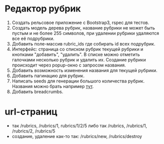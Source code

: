 # Редактор рубрик

1. Создать рельсовое приложение с Bootstrap3, rspec для тестов.
2. Создать модель дерева рубрик, название рубрики не может быть пустым и не более 255 символов, при удалении рубрики удаляются все её подрубрики.
3. Добавить поле-массив rubric_ids где собирать id всех подрубрик.
4. Интерфейс: страница со списком рубрик текущей рубрики и кнопками "добавить", "удалить". В списке можно отметить галочками несколько рубрик и удалить их. Создание рубрики происходит через popup-окно с запросом названия.
5. Добавить возможность изменения названия для текущей рубрики.
6. Добавить пагинацию для рубрик.
7. Написать seeds для генерации большого количества рубрик. Названия можно брать например [тут](http://mytm.tk/generators/name.php). 
8. Добавить breadcrumbs.

# url-страниц

* так /rubrics, /rubrics/1, rubrics/1/2/5 либо так /rubrics, /rubrics/1, /rubrics/2, /rubrics/5
* создание, удаление как-то так: /rubrics/new, /rubrics/destroy 
